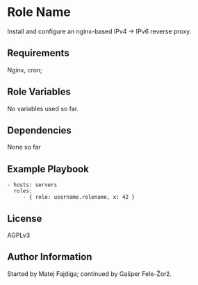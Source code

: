 Role Name
=========

Install and configure an nginx-based IPv4 -> IPv6 reverse proxy.

Requirements
------------

Nginx, cron;

Role Variables
--------------

No variables used so far.

Dependencies
------------

None so far

Example Playbook
----------------

    - hosts: servers
      roles:
         - { role: username.rolename, x: 42 }

License
-------

AGPLv3

Author Information
------------------

Started by Matej Fajdiga; continued by Gašper Fele-Žorž.


